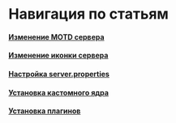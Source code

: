 <script setup>
import MinecraftLogo from '/components/MinecraftLogo.vue';
</script>

# Навигация по статьям

#### <MinecraftLogo>[Изменение MOTD сервера](/ru/games/minecraft/server-name)</MinecraftLogo>

#### <MinecraftLogo>[Изменение иконки сервера](/ru/games/minecraft/server-icon)</MinecraftLogo>

#### <MinecraftLogo>[Настройка server.properties](/ru/games/minecraft/server-properties)</MinecraftLogo>

#### <MinecraftLogo>[Установка кастомного ядра](/ru/games/minecraft/core)</MinecraftLogo>

#### <MinecraftLogo>[Установка плагинов](/ru/games/minecraft/plugins)</MinecraftLogo>

